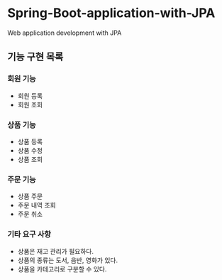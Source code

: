 # Spring-Boot-application-with-JPA
Web application development with JPA

## 기능 구현 목록
### 회원 기능
- 회원 등록
- 회원 조회
### 상품 기능
- 상품 등록
- 상품 수정
- 상품 조회
### 주문 기능
- 상품 주문
- 주문 내역 조회
- 주문 취소
### 기타 요구 사항
- 상품은 재고 관리가 필요하다.
- 상품의 종류는 도서, 음반, 영화가 있다.
- 상품을 카테고리로 구분할 수 있다.
